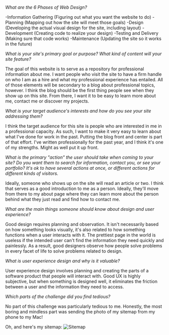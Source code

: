_What are the 6 Phases of Web Design?_

-Information Gathering (Figuring out what you want the website to do)
-Planning (Mapping out how the site will meet those goals)
-Design (Developing the actual visual design for the site, including layout)
-Development (Creating code to realize your design)
-Testing and Delivery (Making sure that code works)
-Maintenance (Updating the site so it works in the future)

_What is your site's primary goal or purpose? What kind of content will your site feature?_

The goal of this website is to serve as a repository for professional information about me. I want people who visit the site to have a firm handle on who I am as a hire and what my professional experience has entailed. All of those elements will be secondary to a blog about professional topics, however. I think the blog should be the first thing people see when they show up on this site. From there, I want it to be easy to learn more about me, contact me or discover my projects. 


_What is your target audience's interests and how do you see your site addressing them?_

I think the target audience for this site is people who are interested in me in a professional capacity. As such, I want to make it very easy to learn about what I've done for work in the past. Putting the blog front and center is part of that effort. I've written professionally for the past year, and I think it's one of my strengths. Might as well put it up front. 

_What is the primary "action" the user should take when coming to your site? Do you want them to search for information, contact you, or see your portfolio? It's ok to have several actions at once, or different actions for different kinds of visitors._

Ideally, someone who shows up on the site will read an article or two. I think that serves as a good introduction to me as a person. Ideally, they'll move from there to my about page where they can learn more about the person behind what they just read and find how to contact me. 

_What are the main things someone should know about design and user experience?_

Good design requires planning and observation. It isn't necessarily based on how something looks visually, it's also related to how something functions when a user interacts with it. The prettiest page in the world is useless if the intended user can't find the information they need quickly and painlessly. As a result, good designers observe how people solve problems in every facet of life to solve problems related to design. 

_What is user experience design and why is it valuable?_

User experience design involves planning and creating the parts of a software product that people will interact with. Good UX is highly subjective, but when something is designed well, it eliminates the friction between a user and the information they need to access. 

_Which parts of the challenge did you find tedious?_

No part of this challenge was particularly tedious to me. Honestly, the most boring and mindless part was sending the photo of my sitemap from my phone to my Mac!

Oh, and here's my sitemap: ![Sitemap](phase-0/week-2/imgs/site-map.jpg)

